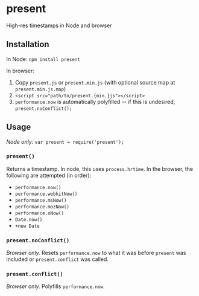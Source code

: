 present
=======

High-res timestamps in Node and browser

Installation
------------

In Node: `npm install present`

In browser:

1. Copy `present.js` or `present.min.js` (with optional source map at `present.min.js.map`)
2. `<script src="path/to/present.{min.}js"></script>`
3. `performance.now` is automatically polyfilled -- if this is undesired, `present.noConflict();`

Usage
-----
_Node only:_ `var present = require('present');`

### `present()`

Returns a timestamp. In node, this uses `process.hrtime`. In the browser, the following are attempted (in order):

* `performance.now()`
* `performance.webkitNow()`
* `performance.msNow()`
* `performance.mozNow()`
* `performance.oNow()`
* `Date.now()`
* `+new Date`

### `present.noConflict()`
_Browser only._ Resets `performance.now` to what it was before `present` was included or `present.conflict` was called.

### `present.conflict()`
_Browser only._ Polyfills `performance.now`.
